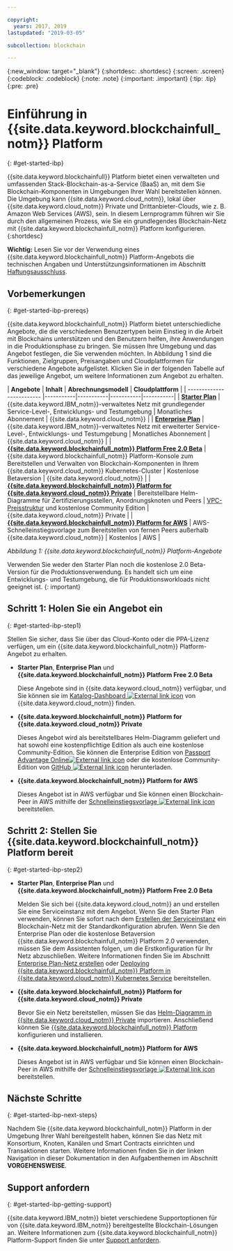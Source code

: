 ```yaml
---

copyright:
  years: 2017, 2019
lastupdated: "2019-03-05"

subcollection: blockchain

---
```


{:new_window: target="_blank"}
{:shortdesc: .shortdesc}
{:screen: .screen}
{:codeblock: .codeblock}
{:note: .note}
{:important: .important}
{:tip: .tip}
{:pre: .pre}

# Einführung in {{site.data.keyword.blockchainfull_notm}} Platform
{: #get-started-ibp}

{{site.data.keyword.blockchainfull}} Platform bietet einen verwalteten und umfassenden Stack-Blockchain-as-a-Service (BaaS) an, mit dem Sie Blockchain-Komponenten in Umgebungen Ihrer Wahl bereitstellen können. Die Umgebung kann {{site.data.keyword.cloud_notm}}, lokal über {{site.data.keyword.cloud_notm}} Private und Drittanbieter-Clouds, wie z. B. Amazon Web Services (AWS), sein. In diesem Lernprogramm führen wir Sie durch den allgemeinen Prozess, wie Sie ein grundlegendes Blockchain-Netz mit {{site.data.keyword.blockchainfull_notm}} Platform konfigurieren.
{:shortdesc}

**Wichtig:** Lesen Sie vor der Verwendung eines {{site.data.keyword.blockchainfull_notm}} Platform-Angebots die technischen Angaben und Unterstützungsinformationen im Abschnitt [Haftungsausschluss](/docs/services/blockchain/needtoknow.html#disclaimer).


## Vorbemerkungen
{: #get-started-ibp-prereqs}

{{site.data.keyword.blockchainfull_notm}} Platform bietet unterschiedliche Angebote, die die verschiedenen Benutzertypen beim Einstieg in die Arbeit mit Blockchains unterstützen und den Benutzern helfen, ihre Anwendungen in die Produktionsphase zu bringen. Sie müssen Ihre Umgebung und das Angebot festlegen, die Sie verwenden möchten. In Abbildung 1 sind die Funktionen, Zielgruppen, Preisangaben und Cloudplattformen für verschiedene Angebote aufgelistet. Klicken Sie in der folgenden Tabelle auf das jeweilige Angebot, um weitere Informationen zum Angebot zu erhalten.

| **Angebote** | **Inhalt** | **Abrechnungsmodell** | **Cloudplattform** |
| ------------------------- |-----------|-----------|-----------|-----------|
| [**Starter Plan**](/docs/services/blockchain/starter_plan.html#starter-plan-about) | {{site.data.keyword.IBM_notm}}-verwaltetes Netz mit grundlegender Service-Level-, Entwicklungs- und Testumgebung | Monatliches Abonnement | {{site.data.keyword.cloud_notm}} |
| [**Enterprise Plan**](/docs/services/blockchain/enterprise_plan.html#enterprise-plan-about) | {{site.data.keyword.IBM_notm}}-verwaltetes Netz mit erweiterter Service-Level-, Entwicklungs- und Testumgebung | Monatliches Abonnement | {{site.data.keyword.cloud_notm}} |
| [**{{site.data.keyword.blockchainfull_notm}} Platform Free 2.0 Beta**](/docs/services/blockchain/howto/ibp-console.html#ibp-console-overview) | {{site.data.keyword.blockchainfull_notm}} Platform-Konsole zum Bereitstellen und Verwalten von Blockchain-Komponenten in Ihrem {{site.data.keyword.cloud_notm}} Kubernetes-Cluster | Kostenlose Betaversion | {{site.data.keyword.cloud_notm}} |
| [**{{site.data.keyword.blockchainfull_notm}} Platform for {{site.data.keyword.cloud_notm}} Private**](/docs/services/blockchain/ibp-for-icp-about.html#ibp-icp-about) | Bereitstellbare Helm-Diagramme für Zertifizierungsstellen, Anordnungsknoten und Peers | [VPC-Preisstruktur](/docs/services/blockchain/ibp-for-icp-about.html#ibp-icp-about-pricing) und kostenlose Community Edition | {{site.data.keyword.cloud_notm}} Private |
| [**{{site.data.keyword.blockchainfull_notm}} Platform for AWS**](/docs/services/blockchain/howto/remote_peer.html#remote-peer-aws-about) | AWS-Schnelleinstiegsvorlage zum Bereitstellen von fernen Peers außerhalb {{site.data.keyword.cloud_notm}} | Kostenlos | AWS |

*Abbildung 1: {{site.data.keyword.blockchainfull_notm}} Platform-Angebote*

Verwenden Sie weder den Starter Plan noch die kostenlose 2.0 Beta-Version für die Produktionsverwendung. Es handelt sich um eine Entwicklungs- und Testumgebung, die für Produktionsworkloads nicht geeignet ist.
{: important}

## Schritt 1: Holen Sie ein Angebot ein
{: #get-started-ibp-step1}

Stellen Sie sicher, dass Sie über das Cloud-Konto oder die PPA-Lizenz verfügen, um ein {{site.data.keyword.blockchainfull_notm}} Platform-Angebot zu erhalten.

* **Starter Plan**, **Enterprise Plan** und **{{site.data.keyword.blockchainfull_notm}} Platform Free 2.0 Beta**

  Diese Angebote sind in {{site.data.keyword.cloud_notm}} verfügbar, und Sie können sie im [Katalog-Dashboard ![External link icon](images/external_link.svg "External link icon")](https://cloud.ibm.com/catalog "Catalog") von {{site.data.keyword.cloud_notm}} finden.

* **{{site.data.keyword.blockchainfull_notm}} Platform for {{site.data.keyword.cloud_notm}} Private**

  Dieses Angebot wird als bereitstellbares Helm-Diagramm geliefert und hat sowohl eine kostenpflichtige Edition als auch eine kostenlose Community-Edition. Sie können die Enterprise Edition von [Passport Advantage Online![External link icon](images/external_link.svg "External link icon")](https://www.ibm.com/software/passportadvantage/pao_customer.html) oder die kostenlose Community-Edition von [GitHub ![External link icon](images/external_link.svg "External link icon")](https://github.com/IBM/charts/blob/master/repo/stable/ibm-blockchain-platform-dev-1.0.0.tgz) herunterladen.

* **{{site.data.keyword.blockchainfull_notm}} Platform for AWS**

  Dieses Angebot ist in AWS verfügbar und Sie können einen Blockchain-Peer in AWS mithilfe der [Schnelleinstiegsvorlage ![External link icon](images/external_link.svg "External link icon")](https://aws.amazon.com/quickstart/architecture/ibm-blockchain-platform/) bereitstellen.

## Schritt 2: Stellen Sie {{site.data.keyword.blockchainfull_notm}} Platform bereit
{: #get-started-ibp-step2}

* **Starter Plan**, **Enterprise Plan** und **{{site.data.keyword.blockchainfull_notm}} Platform Free 2.0 Beta**

  Melden Sie sich bei {{site.data.keyword.cloud_notm}} an und erstellen Sie eine Serviceinstanz mit dem Angebot. Wenn Sie den Starter Plan verwenden, können Sie sofort nach dem [Erstellen der Serviceinstanz](/docs/services/blockchain/get_start_starter_plan.html#getting-started-with-starter-plan) ein Blockchain-Netz mit der Standardkonfiguration abrufen. Wenn Sie den Enterprise Plan oder die kostenlose Betaversion {{site.data.keyword.blockchainfull_notm}} Platform 2.0 verwenden, müssen Sie dem Assistenten folgen, um die Erstkonfiguration für Ihr Netz abzuschließen. Weitere Informationen finden Sie im Abschnitt [Enterprise Plan-Netz erstellen](/docs/services/blockchain/get_start.html#getting-started-with-enterprise-plan-create-network) oder [Deploying {{site.data.keyword.blockchainfull_notm}} Platform in {{site.data.keyword.cloud_notm}} Kubernetes Service](/docs/services/blockchain/howto/ibp-v2-deploy-iks.html#ibp-v2-deploy-iks) bereitstellen.

* **{{site.data.keyword.blockchainfull_notm}} Platform for {{site.data.keyword.cloud_notm}} Private**

  Bevor Sie ein Netz bereitstellen, müssen Sie das [Helm-Diagramm in {{site.data.keyword.cloud_notm}} Private](/docs/services/blockchain/howto/helm_install_icp.html#helm-install) importieren. Anschließend können Sie [{{site.data.keyword.blockchainfull_notm}} Platform](/docs/services/blockchain/howto/ibp-console-deploy-icp.html#ibp-console-deploy-icp) konfigurieren und installieren.

* **{{site.data.keyword.blockchainfull_notm}} Platform for AWS**

  Dieses Angebot ist in AWS verfügbar und Sie können einen Blockchain-Peer in AWS mithilfe der [Schnelleinstiegsvorlage ![External link icon](images/external_link.svg "External link icon")](https://aws.amazon.com/quickstart/architecture/ibm-blockchain-platform/) bereitstellen.

## Nächste Schritte
{: #get-started-ibp-next-steps}

Nachdem Sie {{site.data.keyword.blockchainfull_notm}} Platform in der Umgebung Ihrer Wahl bereitgestellt haben, können Sie das Netz mit Konsortium, Knoten, Kanälen und Smart Contracts einrichten und Transaktionen starten. Weitere Informationen finden Sie in der linken Navigation in dieser Dokumentation in den Aufgabenthemen im Abschnitt **VORGEHENSWEISE**.

## Support anfordern
{: #get-started-ibp-getting-support}

{{site.data.keyword.IBM_notm}} bietet verschiedene Supportoptionen für von {{site.data.keyword.IBM_notm}} bereitgestellte Blockchain-Lösungen an. Weitere Informationen zum {{site.data.keyword.blockchainfull_notm}} Platform-Support finden Sie unter [Support anfordern](/docs/services/blockchain/ibmblockchain_support.html#blockchain-support).
